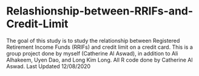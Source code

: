 # Relashionship-between-RRIFs-and-Credit-Limit
The goal of this study is to study the relationship between Registered Retirement Income Funds (RRIFs) and credit limit on a credit card. This is a group project done by myself (Catherine Al Aswad), in addition to Ali Alhakeem, Uyen Dao, and Long Kim Long. All R code done by Catherine Al Aswad. Last Updated 12/08/2020

